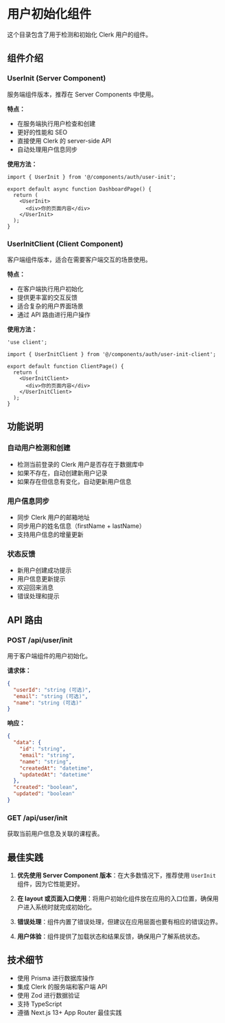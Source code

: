 # 用户初始化组件

这个目录包含了用于检测和初始化 Clerk 用户的组件。

## 组件介绍

### UserInit (Server Component)
服务端组件版本，推荐在 Server Components 中使用。

**特点：**
- 在服务端执行用户检查和创建
- 更好的性能和 SEO
- 直接使用 Clerk 的 server-side API
- 自动处理用户信息同步

**使用方法：**
```tsx
import { UserInit } from '@/components/auth/user-init';

export default async function DashboardPage() {
  return (
    <UserInit>
      <div>你的页面内容</div>
    </UserInit>
  );
}
```

### UserInitClient (Client Component)
客户端组件版本，适合在需要客户端交互的场景使用。

**特点：**
- 在客户端执行用户初始化
- 提供更丰富的交互反馈
- 适合复杂的用户界面场景
- 通过 API 路由进行用户操作

**使用方法：**
```tsx
'use client';

import { UserInitClient } from '@/components/auth/user-init-client';

export default function ClientPage() {
  return (
    <UserInitClient>
      <div>你的页面内容</div>
    </UserInitClient>
  );
}
```

## 功能说明

### 自动用户检测和创建
- 检测当前登录的 Clerk 用户是否存在于数据库中
- 如果不存在，自动创建新用户记录
- 如果存在但信息有变化，自动更新用户信息

### 用户信息同步
- 同步 Clerk 用户的邮箱地址
- 同步用户的姓名信息（firstName + lastName）
- 支持用户信息的增量更新

### 状态反馈
- 新用户创建成功提示
- 用户信息更新提示
- 欢迎回来消息
- 错误处理和提示

## API 路由

### POST /api/user/init
用于客户端组件的用户初始化。

**请求体：**
```json
{
  "userId": "string (可选)",
  "email": "string (可选)",
  "name": "string (可选)"
}
```

**响应：**
```json
{
  "data": {
    "id": "string",
    "email": "string", 
    "name": "string",
    "createdAt": "datetime",
    "updatedAt": "datetime"
  },
  "created": "boolean",
  "updated": "boolean"
}
```

### GET /api/user/init
获取当前用户信息及关联的课程表。

## 最佳实践

1. **优先使用 Server Component 版本**：在大多数情况下，推荐使用 `UserInit` 组件，因为它性能更好。

2. **在 layout 或页面入口使用**：将用户初始化组件放在应用的入口位置，确保用户进入系统时就完成初始化。

3. **错误处理**：组件内置了错误处理，但建议在应用层面也要有相应的错误边界。

4. **用户体验**：组件提供了加载状态和结果反馈，确保用户了解系统状态。

## 技术细节

- 使用 Prisma 进行数据库操作
- 集成 Clerk 的服务端和客户端 API
- 使用 Zod 进行数据验证
- 支持 TypeScript
- 遵循 Next.js 13+ App Router 最佳实践 